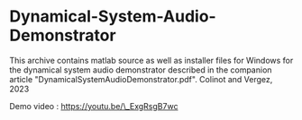 # Dynamical-System-Audio-Demonstrator
This archive contains matlab source as well as installer files for Windows for the dynamical system audio demonstrator described in the companion article "DynamicalSystemAudioDemonstrator.pdf".  Colinot and Vergez, 2023

Demo video : https://youtu.be/\_ExgRsgB7wc
